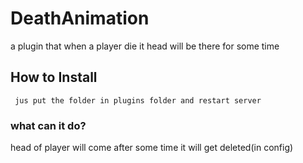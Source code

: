 # DeathAnimation
a plugin that when a player die it head will be there for some time

## How to Install
```
 jus put the folder in plugins folder and restart server
```
### what can it do?
 head of player will come
 after some time it will get deleted(in config)
